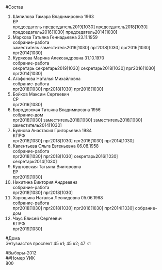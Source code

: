 #Состав  
1. Шипилова Тамара Владимировна 1963  
    ЕР  
    председатель председатель2019[1030] председатель2018[1030] председатель2016[1030] председатель2014[1030]  
2. Маркова Татьяна Геннадьевна 23.11.1959  
    собрание-работа  
    заместитель заместитель2019[1030] прг2018[1030] прг2016[1030] прг2014[1030]  
3. Курякова Марина Александровна 31.10.1970  
    собрание-работа  
    секретарь секретарь2019[1030] секретарь2018[1030] прг2016[1030] прг2014[1030]  
4. Агафонова Наталья Михайловна  
    собрание-работа  
    прг2018[1030] прг2018[1030] прг2016[1030]  
5. Бойков Максим Сергеевич  
    СР  
    прг2019[1030]  
6. Бородовская Татьяна Владимировна 1956  
    собрание-дом  
    прг2018[1030] заместитель2018[1030] заместитель2016[1030] заместитель2014[1030]  
7. Буянова Анастасия Григорьевна 1984  
    КПРФ  
    прг2018[1030] прг2018[1030] прг2016[1030] прг2014[1030]  
8. Калентьева Ольга Евгеньевна 06.08.1958  
    собрание-работа  
    прг2018[1030] прг2018[1030] секретарь2016[1030] секретарь2014[1030]  
9. Куштовская Татьяна Викторовна  
    ЕР  
    прг2019[1030]  
10. Никитина Виктория Андреевна  
    собрание-работа  
    прг2018[1030] прг2018[1030]  
11. Харюшина Наталья Леонидовна 05.06.1968  
    собрание-работа  
    прг2018[1030] прг2018[1030] прг2016[1030] прг2014[1030] собрание-дом  
12. Чаус Елисей Сергеевич  
    КПРФ  
    прг2019[1030]  
  
#Дома  
Энтузиастов проспект 45 к1; 45 к2; 47 к1  
  
#Выборы-2012  
##Номер УИК  
800  
